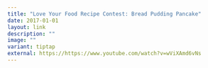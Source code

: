 ```yaml
---
title: "Love Your Food Recipe Contest: Bread Pudding Pancake"
date: 2017-01-01
layout: link
description: ""
image: ""
variant: tiptap
external: https://https://www.youtube.com/watch?v=wViXAmd6vNs
---
```


